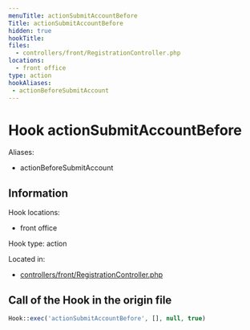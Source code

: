 ```yaml
---
menuTitle: actionSubmitAccountBefore
Title: actionSubmitAccountBefore
hidden: true
hookTitle: 
files:
  - controllers/front/RegistrationController.php
locations:
  - front office
type: action
hookAliases:
 - actionBeforeSubmitAccount
---
```


# Hook actionSubmitAccountBefore

Aliases: 
 - actionBeforeSubmitAccount



## Information

Hook locations: 
  - front office

Hook type: action

Located in: 
  - [controllers/front/RegistrationController.php](https://github.com/PrestaShop/PrestaShop/blob/8.0.x/controllers/front/RegistrationController.php)

## Call of the Hook in the origin file

```php
Hook::exec('actionSubmitAccountBefore', [], null, true)
```